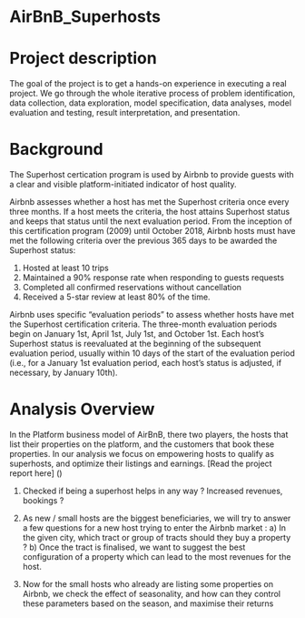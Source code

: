 # AirBnB_Superhosts
# Project description
The goal of the project is to get a hands-on experience in executing a real project. We go through the whole iterative process of problem identification, data collection, data exploration, model specification, data analyses, model evaluation and testing, result interpretation, and presentation.

# Background
The Superhost certication program is used by Airbnb to provide guests with a clear and visible platform-initiated indicator of host quality.

Airbnb assesses whether a host has met the Superhost criteria once every three months. If a host meets the criteria, the host attains Superhost status and keeps that status until the next evaluation period. From the inception of this certification program (2009) until October 2018, Airbnb hosts must have met the following criteria over the previous 365 days to be awarded the Superhost status:

1. Hosted at least 10 trips
2. Maintained a 90% response rate when responding to guests requests
3. Completed all confirmed reservations without cancellation
4. Received a 5-star review at least 80% of the time.

Airbnb uses specific “evaluation periods” to assess whether hosts have met the Superhost certification criteria. The three-month evaluation periods begin on January 1st, April 1st, July 1st, and October 1st. Each host’s Superhost status is reevaluated at the beginning of the subsequent evaluation period, usually within 10 days of the start of the evaluation period (i.e., for a January 1st evaluation period, each host’s status is adjusted, if necessary, by January 10th).

# Analysis Overview
In the Platform business model of AirBnB, there two players, the hosts that list their properties on the platform, and the customers that book these properties. In our analysis we focus on empowering hosts to qualify as superhosts, and optimize their listings and earnings. [Read the project report here] ()

1. Checked if being a superhost helps in any way ? Increased revenues, bookings ?
   
2. As new / small hosts are the biggest beneficiaries, we will try to answer a few questions for a new host trying to enter the Airbnb market :
  a) In the given city, which tract or group of tracts should they buy a property ?
  b) Once the tract is finalised, we want to suggest the best configuration of a property which can lead to the most revenues for the host.

3. Now for the small hosts who already are listing some properties on Airbnb, we check the effect of seasonality, and how can they control these parameters based on the season, and maximise their returns
